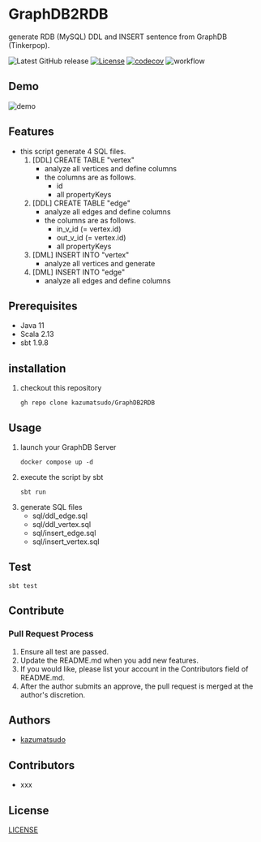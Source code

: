 # GraphDB2RDB

generate RDB (MySQL) DDL and INSERT sentence from GraphDB (Tinkerpop).

![Latest GitHub release](https://img.shields.io/github/release/kazumatsudo/GraphDB2RDB.svg)
[![License](https://img.shields.io/badge/License-Apache_2.0-blue.svg)](https://opensource.org/licenses/Apache-2.0)
[![codecov](https://codecov.io/github/kazumatsudo/GraphDB2RDB/graph/badge.svg?token=9JFEL8HKQR)](https://codecov.io/github/kazumatsudo/GraphDB2RDB)
![workflow](https://github.com/kazumatsudo/GraphDB2RDB/actions/workflows/scala.yml/badge.svg)

## Demo

![demo](https://github.com/kazumatsudo/GraphDB2RDB/assets/25892776/fd9a5a56-c099-4088-91e7-31f4702e1ff1)

## Features

- this script generate 4 SQL files.
    1. [DDL] CREATE TABLE "vertex"
        - analyze all vertices and define columns
        - the columns are as follows.
            - id
            - all propertyKeys
    2. [DDL] CREATE TABLE "edge"
        - analyze all edges and define columns
        - the columns are as follows.
           - in_v_id (= vertex.id)
           - out_v_id (= vertex.id)
           - all propertyKeys
    3. [DML] INSERT INTO "vertex"
        - analyze all vertices and generate
    4. [DML] INSERT INTO "edge"
        - analyze all edges and define columns

## Prerequisites

- Java 11
- Scala 2.13
- sbt 1.9.8

## installation

1. checkout this repository
    ```shell
    gh repo clone kazumatsudo/GraphDB2RDB
    ```

## Usage

1. launch your GraphDB Server
    ```shell
    docker compose up -d
    ```
2. execute the script by sbt
    ```shell
    sbt run
    ```
3. generate SQL files
    - sql/ddl_edge.sql
    - sql/ddl_vertex.sql
    - sql/insert_edge.sql
    - sql/insert_vertex.sql

## Test

```shell
sbt test
```

## Contribute

### Pull Request Process

1. Ensure all test are passed.
2. Update the README.md when you add new features.
3. If you would like, please list your account in the Contributors field of README.md.
4. After the author submits an approve, the pull request is merged at the author's discretion.

## Authors

- [kazumatsudo](https://github.com/kazumatsudo)

## Contributors

- xxx

## License

[LICENSE](LICENSE)
